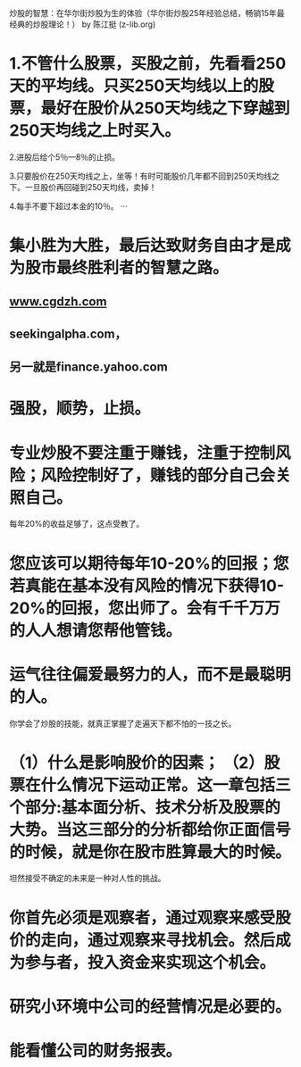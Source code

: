 炒股的智慧：在华尔街炒股为生的体验（华尔街炒股25年经验总结，畅销15年最经典的炒股理论！） by 陈江挺 (z-lib.org)

# 1.不管什么股票，买股之前，先看看250天的平均线。只买250天均线以上的股票，最好在股价从250天均线之下穿越到250天均线之上时买入。

2.进股后给个5％—8％的止损。

3.只要股价在250天均线之上，坐等！有时可能股价几年都不回到250天均线之下。一旦股价再回碰到250天均线，卖掉！

4.每手不要下超过本金的10％。
···

# 集小胜为大胜，最后达致财务自由才是成为股市最终胜利者的智慧之路。
## www.cgdzh.com

## seekingalpha.com，

## 另一就是finance.yahoo.com

# 强股，顺势，止损。

# 专业炒股不要注重于赚钱，注重于控制风险；风险控制好了，赚钱的部分自己会关照自己。

每年20%的收益足够了，这点受教了。
# 您应该可以期待每年10-20%的回报；您若真能在基本没有风险的情况下获得10-20%的回报，您出师了。会有千千万万的人人想请您帮他管钱。

# 运气往往偏爱最努力的人，而不是最聪明的人。
你学会了炒股的技能，就真正掌握了走遍天下都不怕的一技之长。

# （1）什么是影响股价的因素； （2）股票在什么情况下运动正常。这一章包括三个部分:基本面分析、技术分析及股票的大势。当这三部分的分析都给你正面信号的时候，就是你在股市胜算最大的时候。

坦然接受不确定的未来是一种对人性的挑战。

# 你首先必须是观察者，通过观察来感受股价的走向，通过观察来寻找机会。然后成为参与者，投入资金来实现这个机会。

# 研究小环境中公司的经营情况是必要的。

# 能看懂公司的财务报表。
